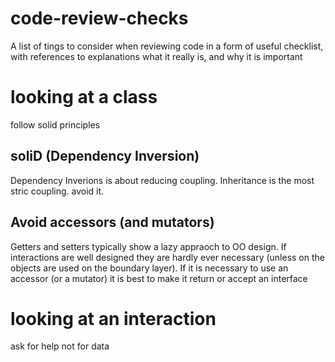# code-review-checks
A list of tings to consider when reviewing code in a form of useful checklist, with references to explanations what it really is, and why it is important

# looking at a class
follow solid principles

## soliD (Dependency Inversion)
Dependency Inverions is about reducing coupling. 
Inheritance is the most stric coupling. avoid it.

## Avoid accessors (and mutators)
Getters and setters typically show a lazy appraoch to OO design. If interactions are well designed they are hardly ever necessary
(unless on the objects are used on the boundary layer). If it is necessary to use an accessor (or a mutator) it is best
to make it return or accept an interface

# looking at an interaction
ask for help not for data
